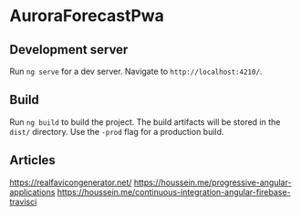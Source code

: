 # AuroraForecastPwa

## Development server

Run `ng serve` for a dev server. Navigate to `http://localhost:4210/`.

## Build

Run `ng build` to build the project. The build artifacts will be stored in the `dist/` directory. Use the `-prod` flag for a production build.

## Articles

https://realfavicongenerator.net/
https://houssein.me/progressive-angular-applications
https://houssein.me/continuous-integration-angular-firebase-travisci